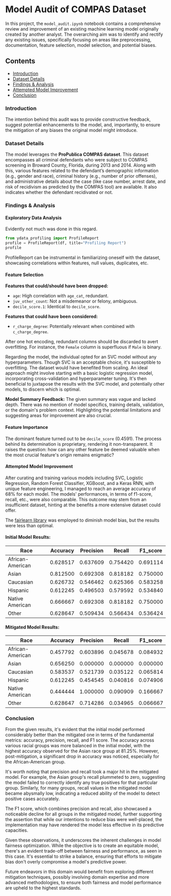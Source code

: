 # Model Audit of COMPAS Dataset

In this project, the `model_audit.ipynb` notebook contains a comprehensive review and improvement of an existing machine learning model originally created by another analyst. The overarching aim was to identify and rectify any existing issues, specifically focusing on areas like preprocessing, documentation, feature selection, model selection, and potential biases.

## Contents

- [Introduction](#introduction)
- [Dataset Details](#dataset-details)
- [Findings & Analysis](#findings--analysis)
- [Attempted Model Improvement](#attempted-model-improvement)
- [Conclusion](#conclusion)

### Introduction

The intention behind this audit was to provide constructive feedback, suggest potential enhancements to the model, and, importantly, to ensure the mitigation of any biases the original model might introduce.

### Dataset Details

The model leverages the **ProPublica COMPAS dataset**. This dataset encompasses all criminal defendants who were subject to COMPAS screening in Broward County, Florida, during 2013 and 2014. Along with this, various features related to the defendant’s demographic information (e.g., gender and race), criminal history (e.g., number of prior offenses), and administrative details about the case (like case number, arrest date, and risk of recidivism as predicted by the COMPAS tool) are available. It also indicates whether the defendant recidivated or not.

### Findings & Analysis

#### Exploratory Data Analysis 

Evidently not much was done in this regard.

```python
from ydata_profiling import ProfileReport
profile = ProfileReport(df, title="Profiling Report")
profile
```

ProfileReport can be instrumental in familiarizing oneself with the dataset, showcasing correlations within features, null values, duplicates, etc.

#### Feature Selection

**Features that could/should have been dropped:**
- `age`: High correlation with `age_cat`, redundant.
- `juv_other_count`: Not a misdemeanor or felony, ambiguous.
- `decile_score.1`: Identical to `decile_score`.
  
**Features that could have been considered:**
- `r_charge_degree`: Potentially relevant when combined with `c_charge_degree`.

After one hot encoding, redundant columns should be discarded to avert overfitting. For instance, the `Female` column is superfluous if `Male` is binary.

Regarding the model, the individual opted for an SVC model without any hyperparameters. Though SVC is an acceptable choice, it's susceptible to overfitting. The dataset would have benefited from scaling. An ideal approach might involve starting with a basic logistic regression model, incorporating cross-validation and hyperparameter tuning. It's then beneficial to juxtapose the results with the SVC model, and potentially other models, to discern which is optimal.

**Model Summary Feedback:**
The given summary was vague and lacked depth. There was no mention of model specifics, training details, validation, or the domain's problem context. Highlighting the potential limitations and suggesting areas for improvement are also crucial.

#### Feature Importance

The dominant feature turned out to be `decile_score` (0.4591). The process
behind its determination is proprietary, rendering it non-transparent. It
raises the question: how can any other feature be deemed valuable when the most
crucial feature's origin remains enigmatic?

#### Attempted Model Improvement

After curating and training various models including SVC, Logistic Regression, Random Forest Classifier, XGBoost, and a Keras RNN, with unique feature engineering, I managed to reach an average accuracy of 68% for each model. The models' performances, in terms of f1-score, recall, etc., were also comparable. This outcome may stem from an insufficient dataset, hinting at the benefits a more extensive dataset could offer.

The [fairlearn library](https://fairlearn.org/) was employed to diminish model bias, but the results were less than optimal.

#### Initial Model Results:

| Race             | Accuracy | Precision | Recall   | F1_score |
|------------------|----------|-----------|----------|----------|
| African-American | 0.628517 | 0.637609  | 0.754420 | 0.691114 |
| Asian            | 0.812500 | 0.692308  | 0.818182 | 0.750000 |
| Caucasian        | 0.626732 | 0.546462  | 0.625366 | 0.583258 |
| Hispanic         | 0.612245 | 0.496503  | 0.579592 | 0.534840 |
| Native American  | 0.666667 | 0.692308  | 0.818182 | 0.750000 |
| Other            | 0.628647 | 0.509434  | 0.566434 | 0.536424 |

#### Mitigated Model Results:

| Race             | Accuracy | Precision | Recall   | F1_score |
|------------------|----------|-----------|----------|----------|
| African-American | 0.457792 | 0.603896  | 0.045678 | 0.084932 |
| Asian            | 0.656250 | 0.000000  | 0.000000 | 0.000000 |
| Caucasian        | 0.583537 | 0.521739  | 0.035122 | 0.065814 |
| Hispanic         | 0.612245 | 0.454545  | 0.040816 | 0.074906 |
| Native American  | 0.444444 | 1.000000  | 0.090909 | 0.166667 |
| Other            | 0.628647 | 0.714286  | 0.034965 | 0.066667 |

### Conclusion

From the given results, it's evident that the initial model performed considerably better than the mitigated one in terms of the fundamental metrics: accuracy, precision, recall, and F1 score. The accuracy across various racial groups was more balanced in the initial model, with the highest accuracy observed for the Asian race group at 81.25%. However, post-mitigation, a significant drop in accuracy was noticed, especially for the African-American group.

It's worth noting that precision and recall took a major hit in the mitigated model. For example, the Asian group's recall plummeted to zero, suggesting the model failed to correctly identify any true positives for that particular group. Similarly, for many groups, recall values in the mitigated model became abysmally low, indicating a reduced ability of the model to detect positive cases accurately.

The F1 score, which combines precision and recall, also showcased a noticeable decline for all groups in the mitigated model, further supporting the assertion that while our intentions to reduce bias were well-placed, the implementation may have rendered the model less effective in its predictive capacities.

Given these observations, it underscores the inherent challenges in model fairness optimization. While the objective is to create an equitable model, there's an evident trade-off between fairness and performance, as seen in this case. It's essential to strike a balance, ensuring that efforts to mitigate bias don't overly compromise a model's predictive power.

Future endeavors in this domain would benefit from exploring different mitigation techniques, possibly involving domain expertise and more advanced methodologies, to ensure both fairness and model performance are upheld to the highest standards.

